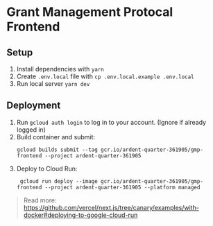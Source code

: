 # Grant Management Protocal Frontend

## Setup

1. Install dependencies with `yarn`
2. Create `.env.local` file with `cp .env.local.example .env.local`
3. Run local server `yarn dev`


## Deployment
1. Run `gcloud auth login` to log in to your account. (Ignore if already logged in)
2. Build container and submit:
   ```
   gcloud builds submit --tag gcr.io/ardent-quarter-361905/gmp-frontend --project ardent-quarter-361905
   ```
3. Deploy to Cloud Run:
   ```
    gcloud run deploy --image gcr.io/ardent-quarter-361905/gmp-frontend --project ardent-quarter-361905 --platform managed
    ```
> Read more: https://github.com/vercel/next.js/tree/canary/examples/with-docker#deploying-to-google-cloud-run